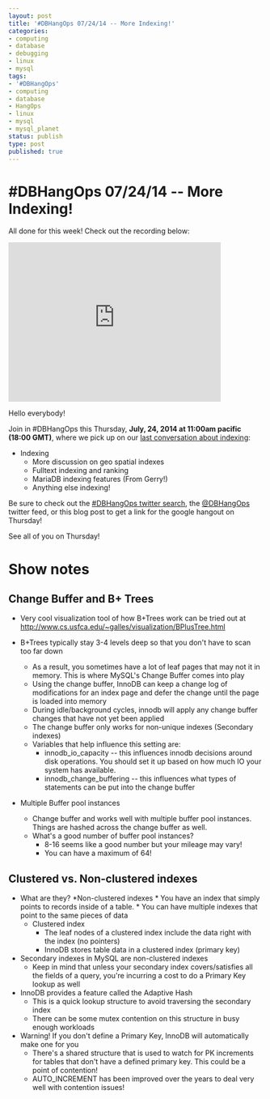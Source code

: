 ```yaml
---
layout: post
title: '#DBHangOps 07/24/14 -- More Indexing!'
categories:
- computing
- database
- debugging
- linux
- mysql
tags:
- '#DBHangOps'
- computing
- database
- HangOps
- linux
- mysql
- mysql_planet
status: publish
type: post
published: true
---
```

\#DBHangOps 07/24/14 -- More Indexing!
=========================================================

All done for this week!  Check out the recording below:

<iframe width="420" height="315" src="http://www.youtube.com/embed/Mrcg2eLjFJo" frameborder="0" allowfullscreen></iframe>

Hello everybody!

Join in \#DBHangOps this Thursday, **July, 24, 2014 at 11:00am pacific (18:00 GMT)**, where we pick up on our [last conversation about indexing](http://dbhangops.github.io/2014/07/08/dbhangops-071014-mysql-index-types/):

* Indexing
	* More discussion on geo spatial indexes
	* Fulltext indexing and ranking
	* MariaDB indexing features (From Gerry!)
	* Anything else indexing!

Be sure to check out the [\#DBHangOps twitter search](https://twitter.com/search/realtime?q=%23DBHangOps), the [@DBHangOps](https://twitter.com/dbhangops) twitter feed, or this blog post to get a link for the google hangout on Thursday!

See all of you on Thursday!


<a name="show-notes">Show notes</a>
==========

## Change Buffer and B+ Trees
* Very cool visualization tool of how B+Trees work can be tried out at http://www.cs.usfca.edu/~galles/visualization/BPlusTree.html
* B+Trees typically stay 3-4 levels deep so that you don't have to scan too far down
	* As a result, you sometimes have a lot of leaf pages that may not it in memory. This is where MySQL's Change Buffer comes into play
	* Using the change buffer, InnoDB can keep a change log of modifications for an index page and defer the change until the page is loaded into memory
	* During idle/background cycles, innodb will apply any change buffer changes that have not yet been applied
	* The change buffer only works for non-unique indexes (Secondary indexes)
	* Variables that help influence this setting are:
		* innodb_io_capacity -- this influences innodb decisions around disk operations. You should set it up based on how much IO your system has available.
		* innodb_change_buffering -- this influences what types of statements can be put into the change buffer

* Multiple Buffer pool instances
	* Change buffer and works well with multiple buffer pool instances. Things are hashed across the change buffer as well.
	* What's a good number of buffer pool instances?
		* 8-16 seems like a good number but your mileage may vary!
		* You can have a maximum of 64!

## Clustered vs. Non-clustered indexes
* What are they?
	*Non-clustered indexes
		* You have an index that simply points to records inside of a table.
		* You can have multiple indexes that point to the same pieces of data
	* Clustered index
		* The leaf nodes of a clustered index include the data right with the index (no pointers)
		* InnoDB stores table data in a clustered index (primary key)
* Secondary indexes in MySQL are non-clustered indexes
	* Keep in mind that unless your secondary index covers/satisfies all the fields of a query, you're incurring a cost to do a Primary Key lookup as well
* InnoDB provides a feature called the Adaptive Hash
	* This is a quick lookup structure to avoid traversing the secondary index
	* There can be some mutex contention on this structure in busy enough workloads
* Warning! If you don't define a Primary Key, InnoDB will automatically make one for you
	* There's a shared structure that is used to watch for PK increments for tables that don't have a defined primary key. This could be a point of contention!
	* AUTO_INCREMENT has been improved over the years to deal very well with contention  issues!
